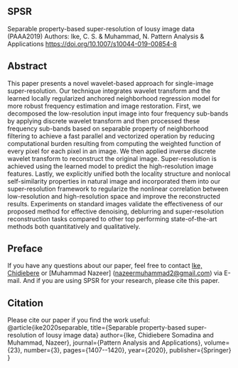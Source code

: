 ## SPSR
Separable property-based super-resolution of lousy image data (PAAA2019)
Authors: Ike, C. S. & Muhammad, N. 
Pattern Analysis & Applications 
https://doi.org/10.1007/s10044-019-00854-8

## Abstract
This paper presents a novel wavelet-based approach for single-image super-resolution. Our technique integrates wavelet transform and the learned locally regularized anchored neighborhood regression model for more robust frequency estimation and image restoration. First, we decomposed the low-resolution input image into four frequency sub-bands by applying discrete wavelet transform and then processed these frequency sub-bands based on separable property of neighborhood filtering to achieve a fast parallel and vectorized operation by reducing computational burden resulting from computing the weighted function of every pixel for each pixel in an image. We then applied inverse discrete wavelet transform to reconstruct the original image. Super-resolution is achieved using the learned model to predict the high-resolution image features. Lastly, we explicitly unified both the locality structure and nonlocal self-similarity properties in natural image and incorporated them into our super-resolution framework to regularize the nonlinear correlation between low-resolution and high-resolution space and improve the reconstructed results. Experiments on standard images validate the effectiveness of our proposed method for effective denoising, deblurring and super-resolution reconstruction tasks compared to other top performing state-of-the-art methods both quantitatively and qualitatively.


## Preface
If you have any questions about our paper, feel free to contact [Ike, Chidiebere](chidosky4ril@yahoo.com) or [Muhammad Nazeer] (nazeermuhammad2@gmail.com) via E-mail. And if you are using SPSR for your research, please cite this paper.

## Citation
Please cite our paper if you find the work useful:
  @article{ike2020separable,
  title={Separable property-based super-resolution of lousy image data}
  author={Ike, Chidiebere Somadina and Muhammad, Nazeer},
  journal={Pattern Analysis and Applications},
  volume={23},
  number={3},
  pages={1407--1420},
  year={2020},
  publisher={Springer}
}
